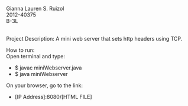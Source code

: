 Gianna Lauren S. Ruizol <br />
2012-40375 <br />
B-3L<br /><br />
  
Project Description: A mini web server that sets http headers using TCP.<br />
  
How to run:<br />
Open terminal and type:<br />
 +   $ javac miniWebserver.java<br />
 +   $ java miniWebserver<br />   
  
On your browser, go to the link:<br />
 +   [IP Address]:8080/[HTML FILE]
